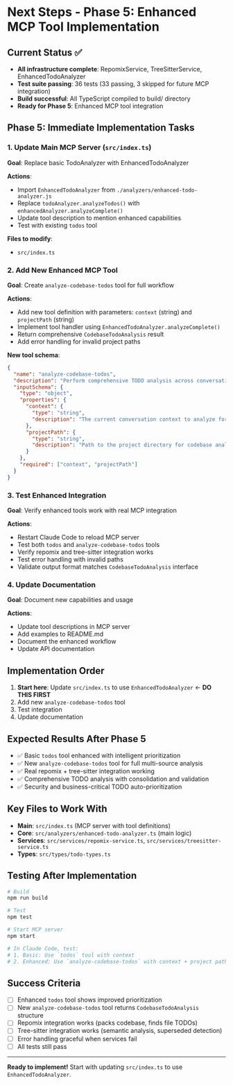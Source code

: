 # Next Steps - Phase 5: Enhanced MCP Tool Implementation

## Current Status ✅
- **All infrastructure complete**: RepomixService, TreeSitterService, EnhancedTodoAnalyzer
- **Test suite passing**: 36 tests (33 passing, 3 skipped for future MCP integration)
- **Build successful**: All TypeScript compiled to build/ directory
- **Ready for Phase 5**: Enhanced MCP tool integration

## Phase 5: Immediate Implementation Tasks

### 1. Update Main MCP Server (`src/index.ts`)
**Goal**: Replace basic TodoAnalyzer with EnhancedTodoAnalyzer

**Actions**:
- Import `EnhancedTodoAnalyzer` from `./analyzers/enhanced-todo-analyzer.js`
- Replace `todoAnalyzer.analyzeTodos()` with `enhancedAnalyzer.analyzeComplete()`
- Update tool description to mention enhanced capabilities
- Test with existing `todos` tool

**Files to modify**:
- `src/index.ts`

### 2. Add New Enhanced MCP Tool
**Goal**: Create `analyze-codebase-todos` tool for full workflow

**Actions**:
- Add new tool definition with parameters: `context` (string) and `projectPath` (string)
- Implement tool handler using `EnhancedTodoAnalyzer.analyzeComplete()`
- Return comprehensive `CodebaseTodoAnalysis` result
- Add error handling for invalid project paths

**New tool schema**:
```json
{
  "name": "analyze-codebase-todos",
  "description": "Perform comprehensive TODO analysis across conversation context, codebase, and semantic sources",
  "inputSchema": {
    "type": "object",
    "properties": {
      "context": {
        "type": "string",
        "description": "The current conversation context to analyze for TODOs"
      },
      "projectPath": {
        "type": "string", 
        "description": "Path to the project directory for codebase analysis"
      }
    },
    "required": ["context", "projectPath"]
  }
}
```

### 3. Test Enhanced Integration
**Goal**: Verify enhanced tools work with real MCP integration

**Actions**:
- Restart Claude Code to reload MCP server
- Test both `todos` and `analyze-codebase-todos` tools
- Verify repomix and tree-sitter integration works
- Test error handling with invalid paths
- Validate output format matches `CodebaseTodoAnalysis` interface

### 4. Update Documentation
**Goal**: Document new capabilities and usage

**Actions**:
- Update tool descriptions in MCP server
- Add examples to README.md
- Document the enhanced workflow
- Update API documentation

## Implementation Order
1. **Start here**: Update `src/index.ts` to use `EnhancedTodoAnalyzer` ← **DO THIS FIRST**
2. Add new `analyze-codebase-todos` tool
3. Test integration
4. Update documentation

## Expected Results After Phase 5
- ✅ Basic `todos` tool enhanced with intelligent prioritization
- ✅ New `analyze-codebase-todos` tool for full multi-source analysis
- ✅ Real repomix + tree-sitter integration working
- ✅ Comprehensive TODO analysis with consolidation and validation
- ✅ Security and business-critical TODO auto-prioritization

## Key Files to Work With
- **Main**: `src/index.ts` (MCP server with tool definitions)
- **Core**: `src/analyzers/enhanced-todo-analyzer.ts` (main logic)
- **Services**: `src/services/repomix-service.ts`, `src/services/treesitter-service.ts`
- **Types**: `src/types/todo-types.ts`

## Testing After Implementation
```bash
# Build
npm run build

# Test
npm test

# Start MCP server
npm start

# In Claude Code, test:
# 1. Basic: Use `todos` tool with context
# 2. Enhanced: Use `analyze-codebase-todos` with context + project path
```

## Success Criteria
- [ ] Enhanced `todos` tool shows improved prioritization
- [ ] New `analyze-codebase-todos` tool returns `CodebaseTodoAnalysis` structure
- [ ] Repomix integration works (packs codebase, finds file TODOs)
- [ ] Tree-sitter integration works (semantic analysis, superseded detection)
- [ ] Error handling graceful when services fail
- [ ] All tests still pass

---

**Ready to implement!** Start with updating `src/index.ts` to use `EnhancedTodoAnalyzer`.